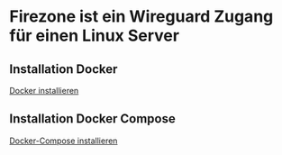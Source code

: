 # Firezone ist ein Wireguard Zugang für einen Linux Server

## Installation Docker
[Docker installieren](/2_Software/2_Docker/README.md)
## Installation Docker Compose
[Docker-Compose installieren](/2_Software/3_Docker-Compose/README.md)

